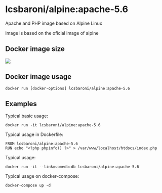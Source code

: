 # lcsbaroni/alpine:apache-5.6

Apache and PHP image based on Alpine Linux

Image is based on the oficial image of alpine

## Docker image size

[![](https://badge.imagelayers.io/lcsbaroni/alpine:apache-5.6.svg)](https://imagelayers.io/?images=lcsbaroni/alpine:apache-5.6 'Apache with PHP 5.6')

## Docker image usage

```
docker run [docker-options] lcsbaroni/alpine:apache-5.6
```

## Examples

Typical basic usage:

```
docker run -it lcsbaroni/alpine:apache-5.6
```

Typical usage in Dockerfile:

```
FROM lcsbaroni/alpine:apache-5.6
RUN echo "<?php phpinfo() ?>" > /var/www/localhost/htdocs/index.php
```

Typical usage:

```
docker run -it --link=somedb:db lcsbaroni/alpine:apache-5.6
```

Typical usage on docker-compose:

```
docker-compose up -d
```
